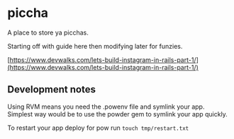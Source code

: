 # piccha

A place to store ya picchas.

Starting off with guide here then modifying later for funzies.

[https://www.devwalks.com/lets-build-instagram-in-rails-part-1/](https://www.devwalks.com/lets-build-instagram-in-rails-part-1/)

## Development notes

Using RVM means you need the .powenv file and symlink your app.
Simplest way would be to use the powder gem to symlink your app quickly.

To restart your app deploy for pow run ```touch tmp/restart.txt```
